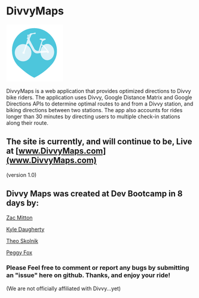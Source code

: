 # DivvyMaps 
![Divvy-Logo](app/assets/images/touch-icon-ipad-retina-precomposed.png)

DivvyMaps is a web application that provides optimized directions to Divvy bike riders. The application uses Divvy, Google Distance Matrix and Google Directions APIs to determine optimal routes to and from a Divvy station, and biking directions between two stations. The app also accounts for rides longer than 30 minutes by directing users to multiple check-in stations along their route.

## The site is currently, and will continue to be, Live at [www.DivvyMaps.com](www.DivvyMaps.com)
(version 1.0)

## Divvy Maps was created at Dev Bootcamp in 8 days by: 

[Zac Mitton](http://www.linkedin.com/in/zacmitton)

[Kyle Daugherty](http://www.linkedin.com/in/daughertykyle)

[Theo Skolnik](http://www.linkedin.com/in/theoskolnik)

[Peggy Fox](http://www.linkedin.com/in/peggyfox1)


### Please Feel free to comment or report any bugs by submitting an "issue" here on github. Thanks, and enjoy your ride!

(We are not officially affiliated with Divvy...yet)
